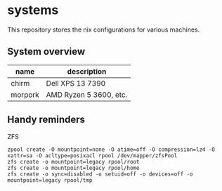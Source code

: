 # systems

This repository stores the nix configurations for various machines.

## System overview

| name | description |
| ---- | ----------- |
| chirm | Dell XPS 13 7390 |
| morpork | AMD Ryzen 5 3600, etc. |

## Handy reminders

ZFS

```
zpool create -O mountpoint=none -O atime=off -O compression=lz4 -O xattr=sa -O acltype=posixacl rpool /dev/mapper/zfsPool
zfs create -o mountpoint=legacy rpool/root
zfs create -o mountpoint=legacy rpool/home
zfs create -o sync=disabled -o setuid=off -o devices=off -o mountpoint=legacy rpool/tmp
```
